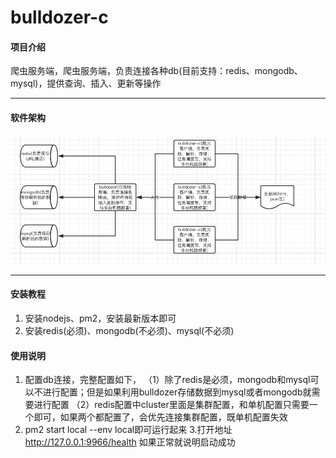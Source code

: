 # bulldozer-c

#### 项目介绍
爬虫服务端，爬虫服务端，负责连接各种db(目前支持：redis、mongodb、mysql)，提供查询、插入、更新等操作
****
#### 软件架构
![avatar](https://github.com/jiang19210/data/blob/master/bulldozer.png?raw=true)
****
#### 安装教程
1. 安装nodejs、pm2，安装最新版本即可
2. 安装redis(必须)、mongodb(不必须)、mysql(不必须)

#### 使用说明

1. 配置db连接，完整配置如下，
    （1）除了redis是必须，mongodb和mysql可以不进行配置；但是如果利用bulldozer存储数据到mysql或者mongodb就需要进行配置
    （2）redis配置中cluster里面是集群配置，和单机配置只需要一个即可，如果两个都配置了，会优先连接集群配置，既单机配置失效
2.  pm2 start local --env local即可运行起来
3.打开地址 http://127.0.0.1:9966/health 如果正常就说明启动成功
